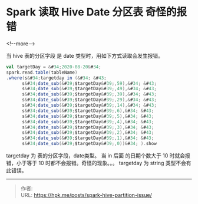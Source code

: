 # Spark 读取 Hive Date 分区表 奇怪的报错


&lt;!--more--&gt;

当 hive 表的分区字段 是 date 类型时，用如下方式读取会发生报错。
```scala
val targetDay = &#34;2020-08-20&#34;
spark.read.table(tableName)
.where(s&#34;targetday in (&#34; &#43;
      s&#34;date_sub(&#39;$targetDay&#39;,59),&#34; &#43;
      s&#34;date_sub(&#39;$targetDay&#39;,49),&#34; &#43;
      s&#34;date_sub(&#39;$targetDay&#39;,39),&#34; &#43;
      s&#34;date_sub(&#39;$targetDay&#39;,29),&#34; &#43;
      s&#34;date_sub(&#39;$targetDay&#39;,14),&#34; &#43;
      s&#34;date_sub(&#39;$targetDay&#39;,6),&#34; &#43;
      s&#34;date_sub(&#39;$targetDay&#39;,5),&#34; &#43;
      s&#34;date_sub(&#39;$targetDay&#39;,4),&#34; &#43;
      s&#34;date_sub(&#39;$targetDay&#39;,3),&#34; &#43;
      s&#34;date_sub(&#39;$targetDay&#39;,2),&#34; &#43;
      s&#34;date_sub(&#39;$targetDay&#39;,1),&#34; &#43;
      s&#34;date_sub(&#39;$targetDay&#39;,0))&#34; ).show
```
targetday 为 表的分区字段，date类型。
当 in 后面 的日期个数大于 10 时就会报错，小于等于 10 时都不会报错。奇怪的现象。。。
targetday 为 string 类型不会有此错误。


---

> 作者:   
> URL: https://hpk.me/posts/spark-hive-partition-issue/  

